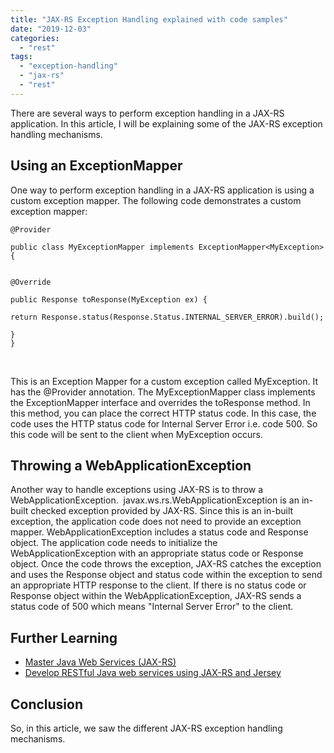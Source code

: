 ```yaml
---
title: "JAX-RS Exception Handling explained with code samples"
date: "2019-12-03"
categories: 
  - "rest"
tags: 
  - "exception-handling"
  - "jax-rs"
  - "rest"
---
```


There are several ways to perform exception handling in a JAX-RS application. In this article, I will be explaining some of the JAX-RS exception handling mechanisms.

## Using an ExceptionMapper

One way to perform exception handling in a JAX-RS application is using a custom exception mapper. The following code demonstrates a custom exception mapper:

```
@Provider

public class MyExceptionMapper implements ExceptionMapper<MyException>{


@Override

public Response toResponse(MyException ex) {

return Response.status(Response.Status.INTERNAL_SERVER_ERROR).build();

}
}
```

 

This is an Exception Mapper for a custom exception called MyException. It has the @Provider annotation. The MyExceptionMapper class implements the ExceptionMapper interface and overrides the toResponse method. In this method, you can place the correct HTTP status code. In this case, the code uses the HTTP status code for Internal Server Error i.e. code 500. So this code will be sent to the client when MyException occurs.

## Throwing a WebApplicationException

Another way to handle exceptions using JAX-RS is to throw a WebApplicationException.  javax.ws.rs.WebApplicationException is an in-built checked exception provided by JAX-RS. Since this is an in-built exception, the application code does not need to provide an exception mapper. WebApplicationException includes a status code and Response object. The application code needs to initialize the WebApplicationException with an appropriate status code or Response object. Once the code throws the exception, JAX-RS catches the exception and uses the Response object and status code within the exception to send an appropriate HTTP response to the client. If there is no status code or Response object within the WebApplicationException, JAX-RS sends a status code of 500 which means "Internal Server Error" to the client.

## Further Learning

- [Master Java Web Services (JAX-RS)](https://click.linksynergy.com/deeplink?id=MnzIZAZNE5Y&mid=39197&murl=https%3A%2F%2Fwww.udemy.com%2Fcourse%2Frest-api-using-java%2F)
- [Develop RESTful Java web services using JAX-RS and Jersey](https://click.linksynergy.com/deeplink?id=MnzIZAZNE5Y&mid=39197&murl=https%3A%2F%2Fwww.udemy.com%2Fcourse%2Fdevelop-restful-java-web-services-using-jax-rs-and-jersey%2F)

## Conclusion

So, in this article, we saw the different JAX-RS exception handling mechanisms.
